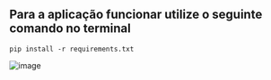 ## Para a aplicação funcionar utilize o seguinte comando no terminal
```pip install -r requirements.txt```

![image](https://user-images.githubusercontent.com/62726040/201708654-e4ce5118-0fe0-4615-a45f-9c544f2f03c1.png)

